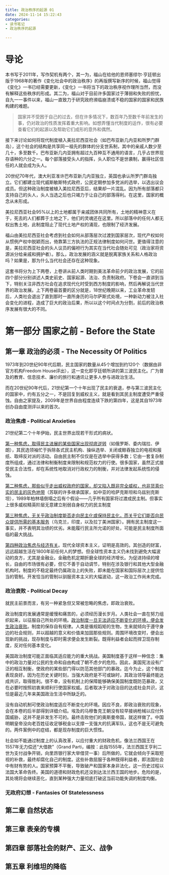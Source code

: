 ```yaml
---
title: 政治秩序的起源 01
date: 2024-11-14 15:22:43
categories: 
- 读书笔记 
- 政治秩序的起源

---
```


# 导论

本书写于2011年，写作契机有两个，其一为，福山在给他的恩师塞缪尔·亨廷顿出版于1968年的著作《变化社会中的政治秩序》的再版撰写新序的时候，福山觉得《变化》一书已经需要更新，《变化》一书将当下的政治秩序视作理所当然，而没有解释这些秩序的形成。其二为，福山对于目前许多国家过于薄弱和失败的担忧，自九一一事件以来，福山一直致力于研究政府濒临崩溃或不稳的国家的国家和民族构建的难题。

> 国家并不受困于自己的过去，但在许多情况下，数百年乃至数千年前发生的事，仍对政治的性质发挥着重大影响。如想弄懂当代制度的运作，很有必要查看它们的起源以及帮助它们成形的意外和偶然。

接下来讨论如何将现代制度植入美拉尼西亚社会（如巴布亚新几内亚和所罗门群岛），这个社会的结构是共享同一祖先的群体的分支世系制，其中的亲戚人数少至几十，多至数千。巴布亚新几内亚拥有超过九百种互不通用的语言，几乎占世界现存语种的六分之一。每个部落接受头人的指挥，头人职位不是世袭制，赢得社区信任的人就会成为头人。

20世纪70年代，澳大利亚准许巴布亚新几内亚独立，英国也承认所罗门群岛独立。它们都建立现代威斯敏斯特式政府，公民定期参加多党派的选举，以选出议会成员。但这种政治制度被植入美拉尼西亚后，结果却一片混乱。因为所有部落都只支持自己的头人，头人当选之后也只竭力于让自己的部落得利。在这里，国家的概念从未形成。

美拉尼西亚社会95%以上的土地都属于亲戚团体共同所有，土地的精神意义在于，死去的人们都葬于土地之下，他们的灵魂还在这里。所以部落中的任何人都无权出售土地，此制度阻止了现代土地产权的涌现，也限制了经济发展。

福山由美拉尼西亚社会考虑到社会如何从部落层次过渡到国家层次，现代产权如何从惯例产权中脱颖而出，倚靠第三方执法的正规法律制度如何问世。更值得注意的是，美拉尼西亚社会的头人议员的偏袒行为其实在当代社会随处可见（政治家将资源派分给亲戚和拥护者）。那么，政治发展的涵义就是脱离家族关系和人格政治吗？如果是，那为什么当代社会还存在这种现象。

这套书将分为上下两卷，上卷讲从前人类时期到美法革命前夕的政治发展，它的前四个部分分别讲述人类史前史、国家起源、法治、负责制政府。下卷会一直讲到当下，特别关注非西方社会在追求现代化时受到西方制度的影响，然后再解说当代世界的政治发展。上下两卷最首要的区分就是，18世纪晚期以来，工业革命发轫后，人类社会退出了直到那时一直所身历的马尔萨斯式处境，一种新动力被注入社会变化的进程，造成了巨大的政治后果，所以以这个时间点为分割，前后的政治秩序发展有很大的不同。


# 第一部分 国家之前 - Before the State

## 第一章 政治的必须 - The Necessity Of Politics

1973年到20世纪90年代后期，民主国家的数量从45个增加到约120个（数据由非官方机构Freedom House评出），这一变化即亨廷顿所讲的第三波民主化。广为普及的教育、信息技术、廉价的旅行和通讯让更多人参与进政治生活。

而在20世纪90年代后，21世纪第一个十年出现了民主的衰退，参与第三波民主化的国家中，约有五分之一，不是回复到威权主义，就是看到其民主制度遭受严重侵蚀。自由之家提及，2009年是世界自由程度连续下跌的第四年，这是其自1973年创办自由度测评以来的首次。

### 政治焦虑 - Political Anxieties

21世纪第二个十年伊始，民主世界出现若干形式的病状。

<u>第一种焦虑，取得民主进展的某些国家出现彻底逆转</u>（如俄罗斯、委内瑞拉、伊朗），其民选领袖忙于拆除各式民主机构、操纵选举、关闭或鲸吞独立的电视和报纸、取缔反对派的活动。自由民主制不仅仅是在选举中获得多数；它由一套复杂制度所组成，通过法律和制衡制度来限制和规范权力的行使。很多国家，虽然正式接受民主合法性，却在系统性地取消对行政权力的制衡，并对法律发起系统性的侵蚀。

<u>第二种焦虑，那些似乎走出威权政府的国家，却又陷入既非完全威权，也非货真价实的民主的灰色地带</u>（苏联的许多继承国家，如中亚的哈萨克斯坦和乌兹别克斯坦），1989年柏林墙倒塌之后有个假设——几乎所有国家将过渡成民主制。但事实上很多威权精英阶层无意建立削弱自身权力的民主制度

<u>第三种焦虑，无关乎政治制度能否走向民主化或保持民主化，而关乎它们能否向民众提供所需的基本服务</u>（乌克兰，印度，以及拉丁美洲国家）。拥有民主制度这一事实，并不表明其治绩的优劣。未能履行民主所允诺的好处，可能是民主制度所面临的最大挑战。

<u>第四种政治焦虑与经济有关</u>。现代全球资本主义，证明是高效的。其创造的财富，远远超越生活在1800年前任何人的梦想。但全球性资本主义仍未找到避免大幅波动的良方，尤其是金融业。金融危机定期折磨全球的经济增长。为促进持续的增长，自由的市场很有必要，但它不善于自动调节，特别在涉及银行和其他大型金融机构时。制度的不稳定最终仍属政治上的失败，即未能在国家和国际层次上提供恰当的管制。开发恰当的管制以驯服资本主义的大幅波动，这一政治工作尚未完成。

### 政治衰败 - Political Decay

就民主前景而言，有另一种紧急但又常被忽略的焦虑，即政治衰败。

政治制度的发展通常是缓慢和痛苦的，必须经历漫长岁月。人类社会一直在努力组织起来，以征服自己所处的环境。<u>政治制度一旦无法适应不断变化的环境，便会发生政治衰败</u>。制度的保存自有规律。人类是循规蹈矩的生物，生来就倾向于遵守身边的社会规则，并以超越的意义和价值来加固那些规则。周围环境改变时，便会出现新的挑战，现存制度与即时需求便会发生断裂。既得利益者会起而捍卫现存制度，反对任何基本变化。

美国政治制度可能正面临其适应能力的重大挑战。美国制度基于这样一种信念：集中的政治力量对公民的生命和自由构成了朝不虑夕的危险。因此，美国宪法设有广泛的相互制衡，使政府的某些部门得以防范其他部门的暴政。迄今为止，这个制度表现良好。因为在历史关键时刻，当强大政府是不可或缺时，其政治领导最终能达成共识，取得胜利。很不幸，没有机制上的保障能够确保美国制度既防范暴政，又在必要时按照初衷来顺利行使国家权威。后者取决于对政治目的达成社会共识，这恰是最近几年来美国政治生活中所缺乏的。

没有自动机制可使政治制度适应不断变化的环境。因应不良，即政治衰败的现象，会在本卷的后半部得到详细介绍。埃及的马穆鲁克王朝没有较早接纳枪械以应付外国威胁，这并不是非发生不可的。最终击败他们的奥斯曼帝国，就这样做了。中国明朝皇帝没向老百姓征收足够税金以支撑一支强大的抗满军队，这也不是无可避免的。两件案例中的症结，都是现存制度的巨大惯性。

社会如不能通过制度上的认真改革，以应付重大的财政危机，像法兰西国王在1557年无力偿还“大借款”（Grand Parti，编按：此指1555年，法兰西国王亨利二世为支付战争开销，向里昂银行家大举借贷一事）后所做的，它就会倾向于采取短视的补救，最终却腐化自己的制度。这些补救屈服于各种既得利益者，即法国社会中有财有势的人。国家预算不平衡，导致破产和国家本身非法化，这一历史过程以法国大革命告终。美国的道德和财政危机还没到达法兰西王国的地步。危险的是，其处境将会继续恶化，直到某种强大力量彻底打破这当前功能失调的制度均衡。

### 无政府幻想 - Fantasies Of Statelessness



## 第二章 自然状态



## 第三章 表亲的专横



## 第四章 部落社会的财产、正义、战争



## 第五章 利维坦的降临
